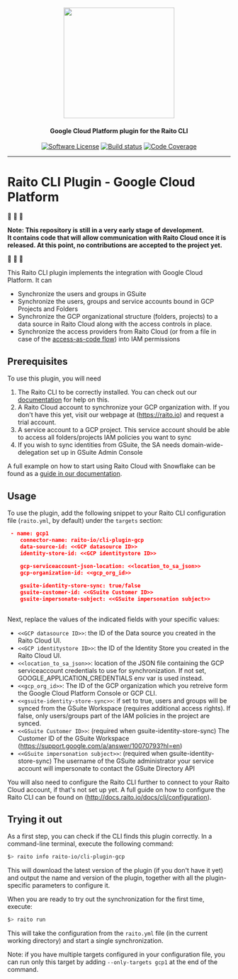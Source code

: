 <h1 align="center">
  <picture>
    <source media="(prefers-color-scheme: dark)" srcset="https://github.com/raito-io/raito-io.github.io/raw/master/assets/images/logo-vertical-dark%402x.png">
    <img height="250px" src="https://github.com/raito-io/raito-io.github.io/raw/master/assets/images/logo-vertical%402x.png">
  </picture>
</h1>

<h4 align="center">
  Google Cloud Platform plugin for the Raito CLI
</h4>

<p align="center">
    <a href="/LICENSE.md" target="_blank"><img src="https://img.shields.io/badge/license-Apache%202-brightgreen.svg" alt="Software License" /></a>
    <a href="https://github.com/raito-io/cli-plugin-gcp/actions/workflows/build.yml" target="_blank"><img src="https://img.shields.io/github/actions/workflow/status/raito-io/cli-plugin-gcp/build.yml?branch=main" alt="Build status"/></a>
    <a href="https://codecov.io/gh/raito-io/cli-plugin-gcp" target="_blank"><img src="https://img.shields.io/codecov/c/github/raito-io/cli-plugin-gcp" alt="Code Coverage" /></a>
</p>

<hr/>

# Raito CLI Plugin - Google Cloud Platform

:rotating_light: :rotating_light: :rotating_light:

**Note: This repository is still in a very early stage of development.  
It contains code that will allow communication with Raito Cloud once it is released.
At this point, no contributions are accepted to the project yet.**

:rotating_light: :rotating_light: :rotating_light:

This Raito CLI plugin implements the integration with Google Cloud Platform. It can
 - Synchronize the users and groups in GSuite
 - Synchronize the users, groups and service accounts bound in GCP Projects and Folders
 - Synchronize the GCP organizational structure (folders, projects) to a data source in Raito Cloud along with the access controls in place.
 - Synchronize the access providers from Raito Cloud (or from a file in case of the [access-as-code flow](http://docs.raito.io/docs/guide/access)) into IAM permissions


## Prerequisites
To use this plugin, you will need

1. The Raito CLI to be correctly installed. You can check out our [documentation](http://docs.raito.io/docs/cli/installation) for help on this.
2. A Raito Cloud account to synchronize your GCP organization with. If you don't have this yet, visit our webpage at (https://raito.io) and request a trial account.
3. A service account to a GCP project. This service account should be able to access all folders/projects IAM policies you want to sync
4. If you wish to sync identities from GSuite, the SA needs domain-wide-delegation set up in GSuite Admin Console

A full example on how to start using Raito Cloud with Snowflake can be found as a [guide in our documentation](http://docs.raito.io/docs/guide/cloud).

## Usage
To use the plugin, add the following snippet to your Raito CLI configuration file (`raito.yml`, by default) under the `targets` section:

```json
 - name: gcp1
    connector-name: raito-io/cli-plugin-gcp
    data-source-id: <<GCP datasource ID>>   
    identity-store-id: <<GCP identitystore ID>>
    
    gcp-serviceaccount-json-location: <<location_to_sa_json>>
    gcp-organization-id: <<gcp_org_id>>

    gsuite-identity-store-sync: true/false
    gsuite-customer-id: <<GSuite Customer ID>>
    gsuite-impersonate-subject: <<GSuite impersonation subject>>
    

```

Next, replace the values of the indicated fields with your specific values:
- `<<GCP datasource ID>>`: the ID of the Data source you created in the Raito Cloud UI.
- `<<GCP identitystore ID>>`: the ID of the Identity Store you created in the Raito Cloud UI.
- `<<location_to_sa_json>>`: location of the JSON file containing the GCP serviceaccount credentials to use for synchronization. If not set, GOOGLE_APPLICATION_CREDENTIALS env var is used instead.
- `<<gcp_org_id>>`: The ID of the GCP organization which you retreive form the Google Cloud Platform Console or GCP CLI.
- `<<gsuite-identity-store-sync>>`: if set to true, users and groups will be synced from the GSuite Workspace (requires additional access rights). If false, only users/groups part of the IAM policies in the project are synced.
- `<<GSuite Customer ID>>`: (required when gsuite-identity-store-sync) The Customer ID of the GSuite Workspace (https://support.google.com/a/answer/10070793?hl=en)
- `<<GSuite impersonation subject>>`: (required when gsuite-identity-store-sync) The username of the GSuite administrator your service account will impersonate to contact the GSuite Directory API


You will also need to configure the Raito CLI further to connect to your Raito Cloud account, if that's not set up yet.
A full guide on how to configure the Raito CLI can be found on (http://docs.raito.io/docs/cli/configuration).

## Trying it out

As a first step, you can check if the CLI finds this plugin correctly. In a command-line terminal, execute the following command:
```bash
$> raito info raito-io/cli-plugin-gcp
```

This will download the latest version of the plugin (if you don't have it yet) and output the name and version of the plugin, together with all the plugin-specific parameters to configure it.

When you are ready to try out the synchronization for the first time, execute:
```bash
$> raito run
```
This will take the configuration from the `raito.yml` file (in the current working directory) and start a single synchronization.

Note: if you have multiple targets configured in your configuration file, you can run only this target by adding `--only-targets gcp1` at the end of the command.
